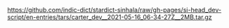https://github.com/indic-dict/stardict-sinhala/raw/gh-pages/si-head_dev-script/en-entries/tars/carter_dev__2021-05-16_06-34-27Z__2MB.tar.gz  
